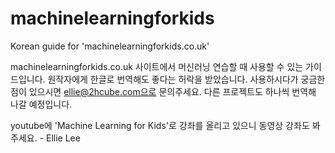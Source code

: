 # machinelearningforkids
Korean guide for 'machinelearningforkids.co.uk'

machinelearningforkids.co.uk 사이트에서 머신러닝 연습할 때 사용할 수 있는 가이드입니다.
원작자에게 한글로 번역해도 좋다는 허락을 받았습니다.
사용하시다가 궁금한 점이 있으시면 ellie@2hcube.com으로 문의주세요.
다른 프로젝트도 하나씩 번역해 나갈 예정입니다.

youtube에 'Machine Learning for Kids'로 강좌를 올리고 있으니 동영상 강좌도 봐주세요. - Ellie Lee

